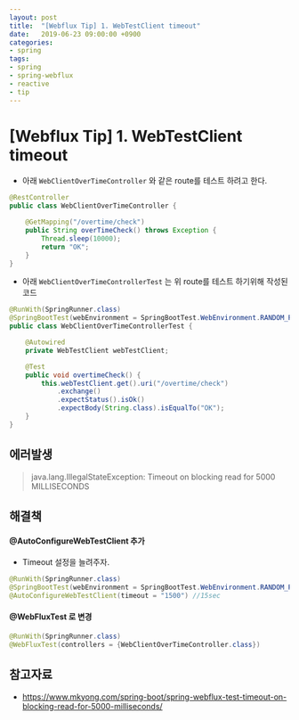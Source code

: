 ```yaml
---
layout: post
title:  "[Webflux Tip] 1. WebTestClient timeout"
date:   2019-06-23 09:00:00 +0900
categories:
- spring
tags: 
- spring
- spring-webflux
- reactive
- tip
---
```


# [Webflux Tip] 1. WebTestClient timeout
- 아래 `WebClientOverTimeController` 와 같은 route를 테스트 하려고 한다.

```java
@RestController
public class WebClientOverTimeController {

	@GetMapping("/overtime/check")
	public String overTimeCheck() throws Exception {
		Thread.sleep(10000);
		return "OK";
	}
}
```

- 아래 `WebClientOverTimeControllerTest` 는 위 route를 테스트 하기위해 작성된 코드

```java
@RunWith(SpringRunner.class)
@SpringBootTest(webEnvironment = SpringBootTest.WebEnvironment.RANDOM_PORT)
public class WebClientOverTimeControllerTest {

	@Autowired
	private WebTestClient webTestClient;

	@Test
	public void overtimeCheck() {
		this.webTestClient.get().uri("/overtime/check")
			.exchange()
			.expectStatus().isOk()
			.expectBody(String.class).isEqualTo("OK");
	}
}
```

## 에러발생
> java.lang.IllegalStateException: Timeout on blocking read for 5000 MILLISECONDS

## 해결책
#### @AutoConfigureWebTestClient 추가
- Timeout 설정을 늘려주자.

```java
@RunWith(SpringRunner.class)
@SpringBootTest(webEnvironment = SpringBootTest.WebEnvironment.RANDOM_PORT)
@AutoConfigureWebTestClient(timeout = "1500") //15sec
```

#### @WebFluxTest 로 변경

```java
@RunWith(SpringRunner.class)
@WebFluxTest(controllers = {WebClientOverTimeController.class})
```

## 참고자료
- https://www.mkyong.com/spring-boot/spring-webflux-test-timeout-on-blocking-read-for-5000-milliseconds/
